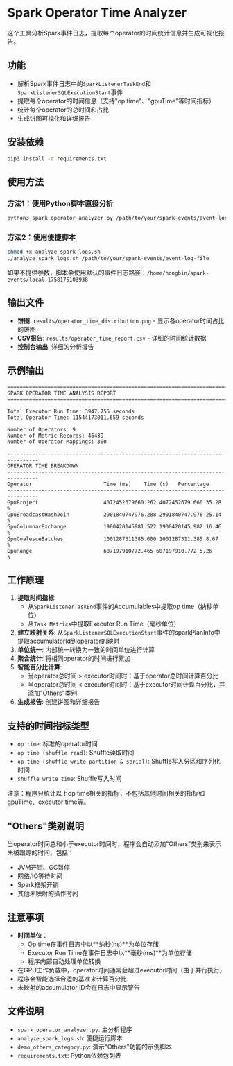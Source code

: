 # Spark Operator Time Analyzer

这个工具分析Spark事件日志，提取每个operator的时间统计信息并生成可视化报告。

## 功能

- 解析Spark事件日志中的`SparkListenerTaskEnd`和`SparkListenerSQLExecutionStart`事件
- 提取每个operator的时间信息（支持"op time"、"gpuTime"等时间指标）
- 统计每个operator的总时间和占比
- 生成饼图可视化和详细报告

## 安装依赖

```bash
pip3 install -r requirements.txt
```

## 使用方法

### 方法1：使用Python脚本直接分析

```bash
python3 spark_operator_analyzer.py /path/to/your/spark-events/event-log-file --output output.png --verbose
```

### 方法2：使用便捷脚本

```bash
chmod +x analyze_spark_logs.sh
./analyze_spark_logs.sh /path/to/your/spark-events/event-log-file
```

如果不提供参数，脚本会使用默认的事件日志路径：`/home/hongbin/spark-events/local-1758175103938`

## 输出文件

- **饼图**: `results/operator_time_distribution.png` - 显示各operator时间占比的饼图
- **CSV报告**: `results/operator_time_report.csv` - 详细的时间统计数据
- **控制台输出**: 详细的分析报告

## 示例输出

```
================================================================================
SPARK OPERATOR TIME ANALYSIS REPORT
================================================================================

Total Executor Run Time: 3947.755 seconds
Total Operator Time: 11544173011.659 seconds

Number of Operators: 9
Number of Metric Records: 46439
Number of Operator Mappings: 300

--------------------------------------------------------------------------------
OPERATOR TIME BREAKDOWN
--------------------------------------------------------------------------------
Operator                       Time (ms)    Time (s)   Percentage  
--------------------------------------------------------------------------------
GpuProject                     4072452679660.262 4072452679.660 35.28       %
GpuBroadcastHashJoin           2901840747976.288 2901840747.976 25.14       %
GpuColumnarExchange            1900420145981.522 1900420145.982 16.46       %
GpuCoalesceBatches             1001287311385.000 1001287311.385 8.67        %
GpuRange                       607197910772.465 607197910.772 5.26        %
```

## 工作原理

1. **提取时间指标**: 
   - 从`SparkListenerTaskEnd`事件的Accumulables中提取op time（纳秒单位）
   - 从`Task Metrics`中提取Executor Run Time（毫秒单位）
2. **建立映射关系**: 从`SparkListenerSQLExecutionStart`事件的sparkPlanInfo中提取accumulatorId到operator的映射
3. **单位统一**: 内部统一转换为一致的时间单位进行计算
4. **聚合统计**: 将相同operator的时间进行累加
5. **智能百分比计算**: 
   - 当operator总时间 > executor时间时：基于operator总时间计算百分比
   - 当operator总时间 < executor时间时：基于executor时间计算百分比，并添加"Others"类别
6. **生成报告**: 创建饼图和详细报告

## 支持的时间指标类型

- `op time`: 标准的operator时间
- `op time (shuffle read)`: Shuffle读取时间
- `op time (shuffle write partition & serial)`: Shuffle写入分区和序列化时间
- `shuffle write time`: Shuffle写入时间

注意：程序只统计以上op time相关的指标，不包括其他时间相关的指标如gpuTime、executor time等。

## "Others"类别说明

当operator时间总和小于executor时间时，程序会自动添加"Others"类别来表示未被跟踪的时间，包括：
- JVM开销、GC暂停
- 网络/IO等待时间
- Spark框架开销
- 其他未映射的操作时间

## 注意事项

- **时间单位**：
  - Op time在事件日志中以**纳秒(ns)**为单位存储
  - Executor Run Time在事件日志中以**毫秒(ms)**为单位存储
  - 程序内部自动处理单位转换
- 在GPU工作负载中，operator时间通常会超过executor时间（由于并行执行）
- 程序会智能选择合适的基准来计算百分比
- 未映射的accumulator ID会在日志中显示警告

## 文件说明

- `spark_operator_analyzer.py`: 主分析程序
- `analyze_spark_logs.sh`: 便捷运行脚本
- `demo_others_category.py`: 演示"Others"功能的示例脚本
- `requirements.txt`: Python依赖包列表
